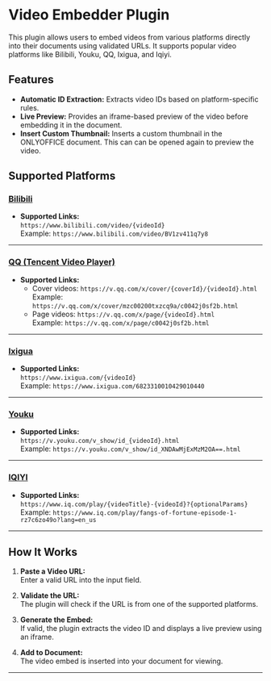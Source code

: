 # Video Embedder Plugin

This plugin allows users to embed videos from various platforms directly into their documents using validated URLs. It supports popular video platforms like Bilibili, Youku, QQ, Ixigua, and Iqiyi.

## Features
- **Automatic ID Extraction:** Extracts video IDs based on platform-specific rules.
- **Live Preview:** Provides an iframe-based preview of the video before embedding it in the document.
- **Insert Custom Thumbnail:** Inserts a custom thumbnail in the ONLYOFFICE document. This can can be opened again to preview the video.

## Supported Platforms

### [**Bilibili**](https://www.bilibili.com)
- **Supported Links:**  
  `https://www.bilibili.com/video/{videoId}`  
  Example: `https://www.bilibili.com/video/BV1zv411q7y8`

---

### [**QQ (Tencent Video Player)**](https://v.qq.com)
- **Supported Links:**  
  - Cover videos: `https://v.qq.com/x/cover/{coverId}/{videoId}.html`  
    Example: `https://v.qq.com/x/cover/mzc00200txzcq9a/c0042j0sf2b.html`
  - Page videos: `https://v.qq.com/x/page/{videoId}.html`  
    Example: `https://v.qq.com/x/page/c0042j0sf2b.html`

---

### [**Ixigua**](https://www.ixigua.com)
- **Supported Links:**  
  `https://www.ixigua.com/{videoId}`  
  Example: `https://www.ixigua.com/6823310010429010440`

---

### [**Youku**](https://www.youku.com)
- **Supported Links:**  
  `https://v.youku.com/v_show/id_{videoId}.html`  
  Example: `https://v.youku.com/v_show/id_XNDAwMjExMzM2OA==.html`

---

### [**IQIYI**](https://www.iq.com)
- **Supported Links:**  
  `https://www.iq.com/play/{videoTitle}-{videoId}?{optionalParams}`  
  Example: `https://www.iq.com/play/fangs-of-fortune-episode-1-rz7c6zo49o?lang=en_us`

---

## How It Works
1. **Paste a Video URL:**  
   Enter a valid URL into the input field.
   
2. **Validate the URL:**  
   The plugin will check if the URL is from one of the supported platforms.

3. **Generate the Embed:**  
   If valid, the plugin extracts the video ID and displays a live preview using an iframe.

4. **Add to Document:**  
   The video embed is inserted into your document for viewing.

---
